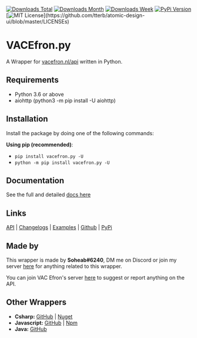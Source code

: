 [![Downloads Total](https://pepy.tech/badge/vacefron-py)](https://pepy.tech/project/vacefron-py)
[![Downloads Month](https://pepy.tech/badge/vacefron-py/month)](https://pepy.tech/project/vacefron-py)
[![Downloads Week](https://pepy.tech/badge/vacefron-py/week)](https://pepy.tech/project/vacefron-py)
[![PyPi Version](https://img.shields.io/pypi/v/vacefron.py.svg)](https://pypi.python.org/pypi/vacefron.py/)
[![MIT License](https://img.shields.io/apm/l/atomic-design-ui.svg?)](https://github.com/tterb/atomic-design-ui/blob/master/LICENSEs)

# VACEfron.py

A Wrapper for [vacefron.nl/api][base_url] written in Python.

## Requirements

- Python 3.6 or above
- aiohttp (python3 -m pip install -U aiohttp)

## Installation

Install the package by doing one of the following commands:

**Using pip (recommended)**:

- `pip install vacefron.py -U`
- `python -m pip install vacefron.py -U`

## Documentation

See the full and detailed [docs here][docs]

## Links

[API][base_url] | [Changelogs][changelog] | [Examples][examples] | [Github][github] | [PyPi][pypi]

## Made by

This wrapper is made by **Soheab#6240**, DM me on Discord or join my server [here][discord_mine] for anything related to
this wrapper.

You can join VAC Efron's server [here][discord_vacefron] to suggest or report anything on the API.

## Other Wrappers

- **Csharp:** [GitHub][wrappers_csharp-github] | [Nuget][wrapper_csharp-nuget]
- **Javascript:** [GitHub][wrappers_js-github] | [Npm][wrapper_js-npm]
- **Java:** [GitHub][wrappers_java-github]


[docs]: https://github.com/Soheab/vacefron.py/blob/master/docs.md
[changelog]: https://github.com/Soheab/vacefron.py/blob/master/changelog.md
[examples]: https://github.com/Soheab/vacefron.py/blob/master/docs.md#examples
[base_url]: https://vacefron.nl/api/
[github]: https://github.com/Soheab/vacefron.py
[pypi]: https://pypi.org/project/vacefron.py/
[discord_vacefron]: https://discord.gg/xJ2HRxZ
[discord_mine]: https://discord.gg/yCzcfju
[wrappers_csharp-github]: https://github.com/VACEfron/VACEfron.NET
[wrapper_csharp-nuget]: https://www.nuget.org/packages/VACEfron.NET
[wrappers_js-github]: https://github.com/Sidemen19/VACEfron.js
[wrapper_js-npm]: https://npmjs.com/package/vacefron
[wrappers_java-github]: https://github.com/thunderstorm010/VACEfron4J
